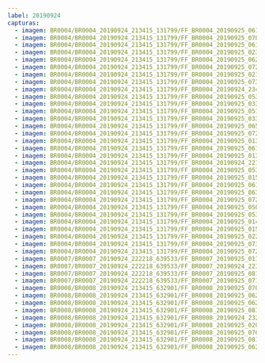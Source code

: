 ```yaml
---
label: 20190924
capturas:
  - imagem: BR0004/BR0004_20190924_213415_131799/FF_BR0004_20190925_061427_120_0594176.fits_maxpixel.jpg
  - imagem: BR0004/BR0004_20190924_213415_131799/FF_BR0004_20190925_070927_178_0659456.fits_maxpixel.jpg
  - imagem: BR0004/BR0004_20190924_213415_131799/FF_BR0004_20190925_061458_761_0594688.fits_maxpixel.jpg
  - imagem: BR0004/BR0004_20190924_213415_131799/FF_BR0004_20190925_023725_297_0346880.fits_maxpixel.jpg
  - imagem: BR0004/BR0004_20190924_213415_131799/FF_BR0004_20190925_062345_589_0604672.fits_maxpixel.jpg
  - imagem: BR0004/BR0004_20190924_213415_131799/FF_BR0004_20190925_072931_104_0681984.fits_maxpixel.jpg
  - imagem: BR0004/BR0004_20190924_213415_131799/FF_BR0004_20190925_021928_322_0327424.fits_maxpixel.jpg
  - imagem: BR0004/BR0004_20190924_213415_131799/FF_BR0004_20190925_073559_843_0689152.fits_maxpixel.jpg
  - imagem: BR0004/BR0004_20190924_213415_131799/FF_BR0004_20190924_234326_037_0151040.fits_maxpixel.jpg
  - imagem: BR0004/BR0004_20190924_213415_131799/FF_BR0004_20190925_053709_668_0551680.fits_maxpixel.jpg
  - imagem: BR0004/BR0004_20190924_213415_131799/FF_BR0004_20190925_033512_481_0414208.fits_maxpixel.jpg
  - imagem: BR0004/BR0004_20190924_213415_131799/FF_BR0004_20190925_051548_670_0527616.fits_maxpixel.jpg
  - imagem: BR0004/BR0004_20190924_213415_131799/FF_BR0004_20190925_033439_275_0413696.fits_maxpixel.jpg
  - imagem: BR0004/BR0004_20190924_213415_131799/FF_BR0004_20190925_065857_860_0646400.fits_maxpixel.jpg
  - imagem: BR0004/BR0004_20190924_213415_131799/FF_BR0004_20190925_072436_883_0676352.fits_maxpixel.jpg
  - imagem: BR0004/BR0004_20190924_213415_131799/FF_BR0004_20190925_013939_961_0283904.fits_maxpixel.jpg
  - imagem: BR0004/BR0004_20190924_213415_131799/FF_BR0004_20190925_061018_155_0590080.fits_maxpixel.jpg
  - imagem: BR0004/BR0004_20190924_213415_131799/FF_BR0004_20190925_013952_815_0284160.fits_maxpixel.jpg
  - imagem: BR0004/BR0004_20190924_213415_131799/FF_BR0004_20190924_221207_535_0047104.fits_maxpixel.jpg
  - imagem: BR0004/BR0004_20190924_213415_131799/FF_BR0004_20190925_053507_381_0549120.fits_maxpixel.jpg
  - imagem: BR0004/BR0004_20190924_213415_131799/FF_BR0004_20190925_015541_854_0300544.fits_maxpixel.jpg
  - imagem: BR0004/BR0004_20190924_213415_131799/FF_BR0004_20190925_061849_911_0599296.fits_maxpixel.jpg
  - imagem: BR0004/BR0004_20190924_213415_131799/FF_BR0004_20190925_063410_883_0616704.fits_maxpixel.jpg
  - imagem: BR0004/BR0004_20190924_213415_131799/FF_BR0004_20190925_072942_839_0682240.fits_maxpixel.jpg
  - imagem: BR0004/BR0004_20190924_213415_131799/FF_BR0004_20190925_050831_769_0519936.fits_maxpixel.jpg
  - imagem: BR0004/BR0004_20190924_213415_131799/FF_BR0004_20190925_053656_791_0551424.fits_maxpixel.jpg
  - imagem: BR0004/BR0004_20190924_213415_131799/FF_BR0004_20190925_014511_416_0288512.fits_maxpixel.jpg
  - imagem: BR0004/BR0004_20190924_213415_131799/FF_BR0004_20190925_015155_184_0296192.fits_maxpixel.jpg
  - imagem: BR0004/BR0004_20190924_213415_131799/FF_BR0004_20190925_022844_222_0337664.fits_maxpixel.jpg
  - imagem: BR0004/BR0004_20190924_213415_131799/FF_BR0004_20190925_073549_549_0688896.fits_maxpixel.jpg
  - imagem: BR0004/BR0004_20190924_213415_131799/FF_BR0004_20190925_072712_937_0679680.fits_maxpixel.jpg
  - imagem: BR0007/BR0007_20190924_222218_639533/FF_BR0007_20190925_011813_849_0315136.fits_maxpixel.jpg
  - imagem: BR0007/BR0007_20190924_222218_639533/FF_BR0007_20190924_223646_638_0025600.fits_maxpixel.jpg
  - imagem: BR0007/BR0007_20190924_222218_639533/FF_BR0007_20190925_081641_218_1064448.fits_maxpixel.jpg
  - imagem: BR0007/BR0007_20190924_222218_639533/FF_BR0007_20190925_071500_938_0954112.fits_maxpixel.jpg
  - imagem: BR0008/BR0008_20190924_213415_632901/FF_BR0008_20190925_070940_317_0544512.fits_maxpixel.jpg
  - imagem: BR0008/BR0008_20190924_213415_632901/FF_BR0008_20190925_062309_236_0500736.fits_maxpixel.jpg
  - imagem: BR0008/BR0008_20190924_213415_632901/FF_BR0008_20190925_062631_453_0503808.fits_maxpixel.jpg
  - imagem: BR0008/BR0008_20190924_213415_632901/FF_BR0008_20190925_081553_223_0607232.fits_maxpixel.jpg
  - imagem: BR0008/BR0008_20190924_213415_632901/FF_BR0008_20190924_232746_969_0107520.fits_maxpixel.jpg
  - imagem: BR0008/BR0008_20190924_213415_632901/FF_BR0008_20190925_020618_252_0257536.fits_maxpixel.jpg
  - imagem: BR0008/BR0008_20190924_213415_632901/FF_BR0008_20190925_070925_417_0544256.fits_maxpixel.jpg
  - imagem: BR0008/BR0008_20190924_213415_632901/FF_BR0008_20190925_081608_010_0607488.fits_maxpixel.jpg
  - imagem: BR0008/BR0008_20190924_213415_632901/FF_BR0008_20190925_062537_051_0503040.fits_maxpixel.jpg
---
```

